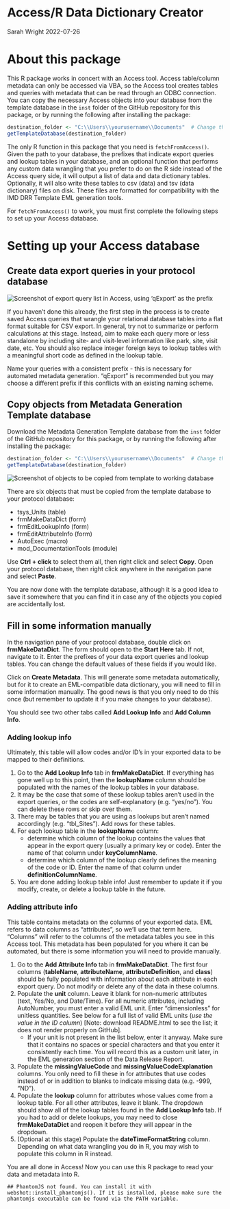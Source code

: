 Access/R Data Dictionary Creator
================
Sarah Wright
2022-07-26

# About this package

This R package works in concert with an Access tool. Access table/column
metadata can only be accessed via VBA, so the Access tool creates tables
and queries with metadata that can be read through an ODBC connection.
You can copy the necessary Access objects into your database from the
template database in the `inst` folder of the GitHub repository for this
package, or by running the following after installing the package:

``` r
destination_folder <- "C:\\Users\\yourusername\\Documents"  # Change this to wherever you want to save the template db
getTemplateDatabase(destination_folder)
```

The only R function in this package that you need is
`fetchFromAccess()`. Given the path to your database, the prefixes that
indicate export queries and lookup tables in your database, and an
optional function that performs any custom data wrangling that you
prefer to do on the R side instead of the Access query side, it will
output a list of data and data dictionary tables. Optionally, it will
also write these tables to csv (data) and tsv (data dictionary) files on
disk. These files are formatted for compatibility with the IMD DRR
Template EML generation tools.

For `fetchFromAccess()` to work, you must first complete the following
steps to set up your Access database.

# Setting up your Access database

## Create data export queries in your protocol database

![Screenshot of export query list in Access, using ‘qExport’ as the
prefix](instructionFigures/ExportQueries.PNG)

If you haven’t done this already, the first step in the process is to
create saved Access queries that wrangle your relational database tables
into a flat format suitable for CSV export. In general, try not to
summarize or perform calculations at this stage. Instead, aim to make
each query more or less standalone by including site- and visit-level
information like park, site, visit date, etc. You should also replace
integer foreign keys to lookup tables with a meaningful short code as
defined in the lookup table.

Name your queries with a consistent prefix - this is necessary for
automated metadata generation. “qExport” is recommended but you may
choose a different prefix if this conflicts with an existing naming
scheme.

## Copy objects from Metadata Generation Template database

Download the Metadata Generation Template database from the `inst`
folder of the GitHub repository for this package, or by running the
following after installing the package:

``` r
destination_folder <- "C:\\Users\\yourusername\\Documents"  # Change this to wherever you want to save the template db
getTemplateDatabase(destination_folder)
```

![Screenshot of objects to be copied from template to working
database](instructionFigures/CopyObjects.PNG)

There are six objects that must be copied from the template database to
your protocol database:

- tsys_Units (table)
- frmMakeDataDict (form)
- frmEditLookupInfo (form)
- frmEditAttributeInfo (form)
- AutoExec (macro)
- mod_DocumentationTools (module)

Use **Ctrl + click** to select them all, then right click and select
**Copy**. Open your protocol database, then right click anywhere in the
navigation pane and select **Paste**.

You are now done with the template database, although it is a good idea
to save it somewhere that you can find it in case any of the objects you
copied are accidentally lost.

## Fill in some information manually

In the navigation pane of your protocol database, double click on
**frmMakeDataDict**. The form should open to the **Start Here** tab. If
not, navigate to it. Enter the prefixes of your data export queries and
lookup tables. You can change the default values of these fields if you
would like.

Click on **Create Metadata**. This will generate some metadata
automatically, but for it to create an EML-compatible data dictionary,
you will need to fill in some information manually. The good news is
that you only need to do this once (but remember to update it if you
make changes to your database).

You should see two other tabs called **Add Lookup Info** and **Add
Column Info**.

### Adding lookup info

Ultimately, this table will allow codes and/or ID’s in your exported
data to be mapped to their definitions.

1.  Go to the **Add Lookup Info** tab in **frmMakeDataDict**. If
    everything has gone well up to this point, then the **lookupName**
    column should be populated with the names of the lookup tables in
    your database.
2.  It may be the case that some of these lookup tables aren’t used in
    the export queries, or the codes are self-explanatory
    (e.g. “yes/no”). You can delete these rows or skip over them.
3.  There may be tables that you are using as lookups but aren’t named
    accordingly (e.g. “tbl_Sites”). Add rows for these tables.
4.  For each lookup table in the **lookupName** column:
    - determine which column of the lookup contains the values that
      appear in the export query (usually a primary key or code). Enter
      the name of that column under **keyColumnName**.
    - determine which column of the lookup clearly defines the meaning
      of the code or ID. Enter the name of that column under
      **definitionColumnName**.
5.  You are done adding lookup table info! Just remember to update it if
    you modify, create, or delete a lookup table in the future.

### Adding attribute info

This table contains metadata on the columns of your exported data. EML
refers to data columns as “attributes”, so we’ll use that term here.
“Columns” will refer to the columns of the metadata tables you see in
this Access tool. This metadata has been populated for you where it can
be automated, but there is some information you will need to provide
manually.

1.  Go to the **Add Attribute Info** tab in **frmMakeDataDict**. The
    first four columns (**tableName**, **attributeName**,
    **attributeDefinition**, and **class**) should be fully populated
    with information about each attribute in each export query. Do not
    modify or delete any of the data in these columns.
2.  Populate the **unit** column. Leave it blank for non-numeric
    attributes (text, Yes/No, and Date/Time). For all numeric
    attributes, including AutoNumber, you must enter a valid EML unit.
    Enter “dimensionless” for unitless quantities. See below for a full
    list of valid EML units (*use the value in the ID column*) \[Note:
    download README.html to see the list; it does not render properly on
    GitHub\].
    - If your unit is not present in the list below, enter it anyway.
      Make sure that it contains no spaces or special characters and
      that you enter it consistently each time. You will record this as
      a custom unit later, in the EML generation section of the Data
      Release Report.
3.  Populate the **missingValueCode** and
    **missingValueCodeExplanation** columns. You only need to fill these
    in for attributes that use codes instead of or in addition to blanks
    to indicate missing data (e.g. -999, “ND”).
4.  Populate the **lookup** column for attributes whose values come from
    a lookup table. For all other attributes, leave it blank. The
    dropdown should show all of the lookup tables found in the **Add
    Lookup Info** tab. If you had to add or delete lookups, you may need
    to close **frmMakeDataDict** and reopen it before they will appear
    in the dropdown.
5.  (Optional at this stage) Populate the **dateTimeFormatString**
    column. Depending on what data wrangling you do in R, you may wish
    to populate this column in R instead.

You are all done in Access! Now you can use this R package to read your
data and metadata into R.

    ## PhantomJS not found. You can install it with webshot::install_phantomjs(). If it is installed, please make sure the phantomjs executable can be found via the PATH variable.

<div id="htmlwidget-20b3c84196c7446bd4e5" style="width:100%;height:auto;" class="datatables html-widget"></div>
<script type="application/json" data-for="htmlwidget-20b3c84196c7446bd4e5">{"x":{"filter":"none","vertical":false,"data":[["1","2","3","4","5","6","7","8","9","10","11","12","13","14","15","16","17","18","19","20","21","22","23","24","25","26","27","28","29","30","31","32","33","34","35","36","37","38","39","40","41","42","43","44","45","46","47","48","49","50","51","52","53","54","55","56","57","58","59","60","61","62","63","64","65","66","67","68","69","70","71","72","73","74","75","76","77","78","79","80","81","82","83","84","85","86","87","88","89","90","91","92","93","94","95","96","97","98","99","100","101","102","103","104","105","106","107","108","109","110","111","112","113","114","115","116","117","118","119","120","121","122","123","124","125","126","127","128","129","130","131","132","133","134","135","136","137","138","139","140","141","142","143","144","145","146","147","148","149","150","151","152","153","154","155","156","157","158","159","160","161","162","163","164","165","166","167","168","169","170","171","172","173","174","175","176","177","178","179","180","181","182","183","184","185","186","187","188","189","190","191","192","193","194","195","196","197","198","199","200","201","202","203","204","205","206","207","208","209","210","211","212","213","214","215","216","217","218","219","220","221","222","223","224","225","226","227","228","229","230","231","232","233","234","235","236","237","238","239","240","241","242","243","244","245","246","247","248","249","250","251","252","253","254","255","256","257","258","259","260","261","262","263","264","265","266","267","268","269","270","271","272","273","274","275","276","277","278","279","280","281","282","283","284","285","286","287","288","289","290","291","292","293","294","295","296","297","298","299","300","301","302","303","304","305","306","307","308","309","310","311","312","313","314","315","316","317","318","319","320","321","322","323","324","325","326","327","328","329","330","331","332","333","334","335"],["dimensionless","second","meter","kilogram","kelvin","coulomb","ampere","mole","candela","number","cubicMeter","nominalMinute","nominalHour","nominalDay","nominalWeek","nominalYear","nominalLeapYear","nanogram","microgram","milligram","centigram","decigram","gram","dekagram","hectogram","megagram","tonne","pound","ton","celsius","fahrenheit","nanometer","micrometer","micron","millimeter","centimeter","decimeter","dekameter","hectometer","kilometer","megameter","angstrom","inch","Foot_US","foot","Foot_Gold_Coast","fathom","nauticalMile","yard","Yard_Indian","Link_Clarke","Yard_Sears","mile","nanosecond","microsecond","millisecond","centisecond","decisecond","dekasecond","hectosecond","kilosecond","megasecond","minute","hour","kiloliter","microliter","milliliter","liter","gallon","quart","bushel","cubicInch","pint","meterCubed","centimeterCubed","inchCubed","radian","degree","grad","steradian","megahertz","kilohertz","hertz","millihertz","newton","joule","calorie","britishThermalUnit","footPound","langley","lumen","lux","becquerel","gray","sievert","katal","henry","megawatt","kilowatt","watt","milliwatt","megavolt","kilovolt","volt","millivolt","farad","ohm","ohmMeter","siemensPerMeter","siemensPerCentimeter","siemen","siemens","weber","tesla","pascal","megapascal","kilopascal","hectopascal","atmosphere","bar","millibar","decibar","kilogramsPerSquareMeter","gramsPerSquareMeter","milligramsPerSquareMeter","kilogramsPerHectare","tonnePerHectare","poundsPerSquareInch","gramPercentimeterSquared","gramPerMeterSquared","kilogramPerHectare","kilogramPerMeterSquared","milligramPerMeterSquared","poundPerAcre","poundPerInchSquared","kilogramPerCubicMeter","milliGramsPerMilliLiter","gramsPerLiter","milligramsPerCubicMeter","microgramsPerLiter","milligramsPerLiter","gramsPerCubicCentimeter","gramsPerMilliliter","gramPerCentimeterCubed","gramPerLiter","gramPerMilliliter","microgramPerLiter","milligramPerLiter","milligramPerMeterCubed","kilogramPerMeterCubed","megagramPerMeterCubed","milligramPerMilliliter","gramsPerLiterPerDay","milligramPerMeterCubedPerDay","gramPerDayPerLiter","litersPerSecond","cubicMetersPerSecond","cubicFeetPerSecond","footCubedPerSecond","literPerSecond","meterCubedPerSecond","squareMeter","are","hectare","squareKilometers","squareMillimeters","squareCentimeters","acre","squareFoot","squareYard","squareMile","centimeterSquared","footSquared","kilometerSquared","meterSquared","mileSquared","millimeterSquared","yardSquared","litersPerSquareMeter","bushelsPerAcre","litersPerHectare","bushelPerAcre","literPerHectare","literPerMeterSquared","meterCubedPerHectare","meterCubedPerMeterSquared","meterSquaredPerHectare","squareMeterPerKilogram","meterSquaredPerKilogram","metersPerSecond","metersPerDay","feetPerDay","feetPerSecond","feetPerHour","yardsPerSecond","milesPerHour","milesPerSecond","milesPerMinute","centimetersPerSecond","millimetersPerSecond","centimeterPerYear","knots","kilometersPerHour","centimeterPerSecond","footPerDay","footPerHour","footPerSecond","inchPerHour","kilometerPerHour","knot","meterPerDay","meterPerSecond","milePerHour","milePerMinute","milePerSecond","millimeterPerDay","millimeterPerSecond","yardPerSecond","metersPerSecondSquared","meterPerSecondSquared","waveNumber","inverseMeter","inverseCentimeter","cubicMeterPerKilogram","cubicMicrometersPerGram","meterCubedPerKilogram","micrometerCubedPerGram","amperePerSquareMeter","amperePerMeterSquared","amperePerMeter","molePerCubicMeter","molarity","molePerMeterCubed","molePerLiter","millimolePerLiter","micromolePerLiter","nanomolePerLiter","millimolePerMeterCubed","microequivalentPerLiter","milliequivalentPerLiter","equivalentPerLiter","molality","millimolePerGram","molePerGram","molePerKilogram","micromolePerGram","candelaPerSquareMeter","candelaPerMeterSquared","metersSquaredPerSecond","metersSquaredPerDay","feetSquaredPerDay","footSquaredPerDay","meterSquaredPerDay","meterSquaredPerSecond","kilogramsPerMeterSquaredPerSecond","gramsPerCentimeterSquaredPerSecond","gramsPerMeterSquaredPerYear","gramsPerHectarePerDay","kilogramsPerHectarePerYear","kilogramsPerMeterSquaredPerYear","gramPerCentimeterSquaredPerSecond","gramPerDayPerHectare","gramPerMeterSquaredPerYear","kilogramPerHectarePerYear","kilogramPerMeterSquaredPerSecond","kilogramPerMeterSquaredPerDay","gramPerMeterSquaredPerDay","milligramPerMeterSquaredPerDay","kilogramPerMeterSquaredPerYear","molesPerKilogram","molesPerGram","millimolesPerGram","molesPerKilogramPerSecond","nanomolesPerGramPerSecond","molePerKilogramPerSecond","nanomolePerGramPerSecond","nanomolePerGramPerHour","nanomolePerGramPerDay","micromolePerGramPerSecond","micromolePerGramPerHour","micromolePerGramPerDay","kilogramsPerSecond","tonnesPerYear","gramsPerYear","gramPerYear","kilogramPerSecond","tonnePerYear","numberPerMeterSquared","numberPerKilometerSquared","numberPerHectare","numberPerMeterCubed","numberPerLiter","numberPerMilliliter","metersPerGram","meterPerGram","numberPerGram","gramsPerGram","microgramsPerGram","gramPerGram","milligramPerKilogram","microgramPerGram","nanogramPerGram","microgramPerGramPerHour","microgramPerGramPerDay","microgramPerGramPerWeek","nanogramPerGramPerHour","cubicCentimetersPerCubicCentimeters","meterCubedPerMeterCubed","literPerLiter","milliliterPerLiter","microliterPerLiter","nanoliterPerLiter","molePerMole","millimolePerMole","micromolePerMole","nanomolePerMole","molePerKilogram","millimolePerKilogram","micromolePerKilogram","nanomolePerKilogram","percent","permil","wattPerMeterSquared","kilowattPerMeterSquared","wattPerMeterSquaredPerSteradian","microwattPerCentimeterSquaredPerSteradian","wattPerMeterSquaredPerNanometer","microwattPerCentimeterSquaredPerNanometer","wattPerMeterSquaredPerNanometerPerSteradian","microwattPerCentimeterSquaredPerNanometerPerSteradian","molePerMeterSquaredPerSecond","micromolePerMeterSquaredPerSecond","micromolePerCentimeterSquaredPerSecond","megajoulePerMeterSquaredPerDay","langleyPerDay"],["dimensionless","time","length","mass","temperature","charge","current","amount","luminosity","dimensionless","volume","time","time","time","time","time","time","mass","mass","mass","mass","mass","mass","mass","mass","mass","mass",null,null,null,null,null,null,null,null,null,null,null,null,null,null,null,null,null,null,null,null,null,null,null,null,null,null,null,null,null,null,null,null,null,null,null,null,null,"volume","volume","volume","volume",null,null,"volume","volume",null,"volume","volume","volume","angle","angle","angle","angle","frequency","frequency","frequency","frequency","force","energy","energy","energy","energy","arealEnergyDensity","luminosity","illuminance","radionucleotideActivity","specificEnergy","doseEquivalent","catalyticActivity","inductance","power","power","power","power","potentialDifference","potentialDifference","potentialDifference","potentialDifference","capacitance","resistance","resistivity","","","conductance","","magneticFlux","magneticFluxDensity","pressure","pressure","pressure","pressure","pressure","pressure","pressure","pressure","arealMassDensity","arealMassDensity","arealMassDensity","arealMassDensity","arealMassDensity","arealMassDensity","arealMassDensity","arealMassDensity","arealMassDensity","arealMassDensity","arealMassDensity","arealMassDensity","arealMassDensity","massDensity","massDensity","massDensity","massDensity","massDensity","massDensity","massDensity","massDensity","massDensity","massDensity","massDensity","massDensity","massDensity","massDensity","massDensity","massDensity","massDensity","volumetricMassDensityRate","volumetricMassDensityRate","volumetricMassDensityRate","volumetricRate","volumetricRate","volumetricRate","volumetricRate","volumetricRate","volumetricRate","area","area","area","area","area","area","area","area","area","area","area","area","area","area","area","area","area","volumetricArea","volumetricArea","volumetricArea","volumetricArea","volumetricArea","volumetricArea","volumetricArea","volumetricArea","volumetricArea","specificArea","specificArea","speed","speed","speed","speed","speed","speed","speed","speed","speed","speed","speed","speed","speed","speed","speed","speed","speed","speed","speed","speed","speed","speed","speed","speed","speed","speed","speed","speed","speed","acceleration","acceleration","lengthReciprocal","lengthReciprocal","lengthReciprocal","specificVolume","specificVolume","specificVolume","specificVolume","currentDensity","currentDensity","magneticFieldStrength","amountOfSubstanceConcentration","amountOfSubstanceConcentration","amountOfSubstanceConcentration","amountOfSubstanceConcentration","amountOfSubstanceConcentration","amountOfSubstanceConcentration","amountOfSubstanceConcentration","amountOfSubstanceConcentration","amountOfSubstanceConcentration","amountOfSubstanceConcentration","amountOfSubstanceConcentration","amountOfSubstanceWeight","amountOfSubstanceWeight","amountOfSubstanceWeight","amountOfSubstanceWeight","amountOfSubstanceWeight","luminance","luminance","transmissivity","transmissivity","transmissivity","transmissivity","transmissivity","transmissivity","massFlux","massFlux","massFlux","massFlux","massFlux","massFlux","massFlux","massFlux","massFlux","massFlux","massFlux","massFlux","massFlux","massFlux","massFlux","amountOfSubstanceWeight","amountOfSubstanceWeight","amountOfSubstanceWeight","amountOfSubstanceWeightRate","amountOfSubstanceWeightRate","amountOfSubstanceWeightRate","amountOfSubstanceWeightRate","amountOfSubstanceWeightRate","amountOfSubstanceWeightRate","amountOfSubstanceWeightRate","amountOfSubstanceWeightRate","amountOfSubstanceWeightRate","massRate","massRate","massRate","massRate","massRate","massRate","arealDensity","arealDensity","arealDensity","volumetricDensity","volumetricDensity","volumetricDensity","massSpecificLength","massSpecificLength","massSpecificCount","massPerMass","massPerMass","massPerMass","massPerMass","massPerMass","massPerMass","massPerMassRate","massPerMassRate","massPerMassRate","massPerMassRate","volumePerVolume","volumePerVolume","volumePerVolume","volumePerVolume","volumePerVolume","volumePerVolume","","","","","","","","","dimensionless","dimensionless","","","","","","","","","","","","arealEnergyDensityRate","arealEnergyDensityRate"],["a designation asserting the absence of an associated unit","SI unit of time","SI unit of length","SI unit of mass","SI unit of temperature","SI unit of charge","SI unit of electrical current","SI unit of substance amount","SI base unit of luminous intensity (luminous power per unti solid angle emitted\n    by a point light source in a particular direction)","a quantity or amount","cubic meter","one minute of time excluding leap seconds, 60 seconds","one hour excluding leap seconds, 3600 seconds","one day excluding leap seconds, 86400 seconds","one day excluding leap seconds, 604800 seconds","one year excluding leap seconds and leap days, 31536000 seconds","one 366 day year excluding leap seconds, 31622400 seconds","0.000000000001 kg","0.000000001 kg","0.000001 kg","0.00001 kg","0.0001 kg","0.001 kg",".01 kg",".1 kg","1000 kg","unit of mass equal to 1,000 kilograms, equivalent to approximately 2,204.6 \n      pounds,1.102 short tons (US) or 0.984 long tons (imperial). \n      Not part of the SI, but accepted for use with SI units and prefixes","1 pound (symbol lb) in the Avoirdupois (commerce) scale, and defined \n      as exactly 0.45359237 kg. Also equal to 16 avoirdupois ounces and to 7,000 grains.","standard US (short) ton = 2000 lbs","A common unit of temperature","unit for temperature on the scale in which water freezes at 32 and boils \n      at 212 under standard conditions.",".000000001 meters",".000001 meters",".000001 meters",".001 meters",".01 meters",".1 meters","10 meters","100 meters","1000 meters","1000000 meters","1/10000000000 meter","unit of length in the (British) imperial and United States systems \n      usually understood as 1/12 f a foot.","12 inches","12 inches","12 inches","6 feet","defined as exactly 1,852 meters (6,076.1 ft; 1.1508 mi). Historically, \n      defined as one minute of latitude.","3 feet","This is an ESRI unit and the multiplier comes from ESRI. It may not be\n      accurate.","This is an ESRI unit and the multiplier comes from ESRI. It may not be\n      accurate.","This is an ESRI unit and the multiplier comes from ESRI. It may not be\n      accurate.","5280 ft or 1609.344 meters","1/1000000 of a second","1/100000 of a second","1/1000 of a second","1/100 of a second","1/10 of a second","10 seconds","100 seconds","1000 seconds","1000000 seconds","60 seconds","3600 seconds","1 cubic meter","1/1000000 of a liter","1/1000 of a liter","1000 cm^3","US liquid gallon","US liquid quart","1 bushel = 35.23907 liters","cubic inch","US liquid pint","cubic meter","cubic meter","micromoles per square meter per second","2 pi radians comprise a unit circle.","360 degrees comprise a unit circle","a plane angle equivalent to 1/400 of a full circle","standard unit of solid angle measure, it is the solid angle which cuts out an area\n      on a sphere that is the square of the sphere's radius; as a ratio of two areas, it has no\n      dimension","megahertz","kilohertz","derived unit of frequency in the SI, defined as one cycle per second","millihertz","newton","joule = N*m","unit of energy: amount of energy to raise the temperature of one gram of water \n      by one degree Celsius at a pressure of one atmosphere. cal = 4.1868 J","an energy unit: 1 btu = 1055.0559 J","1 ft-lbs = 1.355818 J","unit of energy density = 41840 joule/m^2, = 1 calorie/cm^2","SI unit for the total quantity of visible light in a defined beam or angle.\n      1 lumen/m^2 = 1 lux. 1 lumen = 1 candela * steradian ","SI derived unit for illuminance, or luminous flux per unit area. 1 lx = 1 lm/m^2 = 1 cd * sr/m^2","SI derived unit of radioactivity. the activity of a quantity of radioactive material in which \n      one nucleus decays per second, and equivalent to an inverse second, s^-1.","SI derived unit of ionizing radiation, defined as the absorption of one joule of \n      radiation energy per kilogram of matter (= 1 J/kg)","SI derived unit of ionizing radiation dose (health effect of low levels of ionizing \n      radiation on humans). 1 Sv =  100 rem (rem is an older, non-SI unit)","derived SI unit for quantifying enzymatic activity.A property of the catalyst \n      (not rate of reaction), expressed in moles/second.","SI derived unit for inductance; in SI base units: kg * m^2 * s^-2 * A^-2","unit of power, to quantify rate of energy transfer. 1 W = J/s","unit of power, to quantify rate of energy transfer. 1 W = J/s","unit of power, to quantify rate of energy transfer. 1 W = J/s","unit of power, to quantify rate of energy transfer. 1 W = J/s","Derived unit for electric potential, electric potential difference, \n      and electromotive force. 1 V = kg * m^2 * s^-3 * A^-1","Derived unit for electric potential, electric potential difference, \n      and electromotive force. 1 V = kg * m^2 * s^-3 * A^-1","Derived unit for electric potential, electric potential difference, \n      and electromotive force. 1 V = kg * m^2 * s^-3 * A^-1","Derived unit for electric potential, electric potential difference, \n      and electromotive force. 1 V = kg * m^2 * s^-3 * A^-1","SI derived unit of electrical capacitance, the ability of a body to store an \n      electrical charge. 1 F = s^4 * A^2 *m^-2 * kg^-1","an electrical resistance between two points of a conductor when a constant potential \n      difference of one volt, \n      applied to these points, produces in the conductor a current of one ampere","SI unit of electrical resistivity (fundamental property that quantifies how strongly a material \n      opposes the flow of electric current). reciprocal of electrical conductivity. ","SI unit for conductivity, measure of a material's ability to conduct an \n      electric current.","SI unit for conductivity, measure of a material's ability to conduct an \n      electric current.","siemens","SI derived unit of electric conductance, susceptance and admittance \n      (reciprocals of resistance, reactance, and impedance respectively). One siemens is equal \n      to the reciprocal of one ohm (and also called \"mho\")","the SI unit of magnetic flux","unit for flux density. 1 tesla = 1 Wb/m^2 (one weber per square meter).","SI derived unit of pressure, 1 pascal = 1 newton/m^2","SI derived unit of pressure, 1 pascal = 1 newton/m^2","SI derived unit of pressure, 1 pascal = 1 newton/m^2","SI derived unit of pressure, 1 pascal = 1 newton/m^2","unit of pressure defined as 101325 Pa (1.01325 bar), sometimes used as a \n      reference or standard pressure","non-SI unit for pressure (deprecated in some fields). 1 bar = 100000 Pa","non-SI unit for pressure (deprecated in some fields). 1 millibar = 1 hPa (100 Pa)","non-SI unit for pressure. 1 decibar = .1 bar. Decibars are commonly used in aquatic \n      environments because 1 db is approximately equal to depth in meters.","kilograms per square meter","grams per square meter","milligrams Per Square Meter","kilograms per hectare","metric ton or tonne per hectare","lbs/square inch","grams per square meter","grams per square meter","kilograms per hectare","kilograms per square meter","milligrams Per Square Meter","avoirdupois pounds per acre","avoirdupois pounds per square inch","kilogram per cubic meter","milligrams per milliliter","grams per liter","milligrams Per Cubic Meter","micrograms/liter","milligrams/liter","grams per cubic centimeter","grams per milliliter","grams per cubic centimeter","grams per liter","grams per milliliter","micrograms/liter","milligrams/liter","milligrams Per Cubic Meter","kilograms per cubic meter","megagrams per cubic meter","micromoles per square meter per second","grams Per (Liter Per Day)","milligram per cubic meter per day","grams Per (Liter Per Day)","liters per second","cubic meters per second","cubic feet per second","cubic feet per second","liters per second","cubic meters per second","square meters","100 square meters","1 hectare is 10^4 square meters","square kilometers","square millmeters","square centimeters","1 acre = 4046.8564 square meters or 1 hectare = 2.4710 acres","12 inches squared","36 inches squared","1 mile squared","square centimeter","12 inches squared","square kilometer","square meters","1 mile squared","square millimeter","36 inches squared","liters per square meter","bushels per acre, 1 bushel = 35.23907 liters/1 acre = 4046.8564\n      squareMeters","liters per hectare","bushels per acre, 1 bushel = 35.23907 liters/1 acre = 4046.8564\n      squareMeters","liters per hectare","liters per square meter","meter cubed per hectare","meter cubed per meter squared","meter squared per hectare","square meters per kilogram","square meters per kilogram","meters per second","meters per day","feet per day","feet per second","feet per hour","yards per second","miles per hour","miles per second","miles per minute","centimeters per second","millimeters per second","centimeter Per Year","knots","km/hr","centimeters per second","feet per day","feet per hour","feet per second","inches per hour","km/hr","unit of speed equal to one nautical mile per hour, exactly 1.852 km/hour","meters per day","meters per second","miles per hour","miles per minute","miles per second","millimeters per day","millimeters per second","yards per second","meters per second squared","micromoles per square meter per second","1/meters","reciprocal of meter, or 1/meters","also called reciprocal centimeter","cubic meters per kilogram","cubic micrometers per gram","cubic meters per kilogram","cubic micrometers per gram","ampere per meter squared, unit of current density","amperes per square meter, unit of current density","ampere per meter","mole per cubic meter","molarity = moles/liter","moles per cubic meter","moles per liter (perferred over molarity, as molarity refers only to dissolved substances)","millimoles per liter ","micromoles per liter","nanomoles per liter","millimoles per cubic meter","concentration of charge (on dissolved ions). conversions must know the name of the ion; \n      a single multiplier to SI is not possible","concentration of charge (on dissolved ions). conversions must know the name of the ion; \n      a single multiplier to SI is not possible","concentration of charge (on dissolved ions). conversions must know the name of the ion; \n      a single multiplier to SI is not possible","molality = moles/kg","millimoles per gram","moles per gram","moles per kilogram","millimoles per gram","candela Per Square Meter (1 lux)","candela Per Square Meter (1 lux)","meters squared per second, SI unit for kinematic viscosity, specific relative \n      angular momentum and thermal diffusivity. The unit may be better understood when phrased \n      as \"meter per second times meter\" (velocity of an object with respect to a position).","meters squared per day","feet squared per day","square feet per day","square meters per day","meters squared per second, SI unit for kinematic viscosity, specific relative \n      angular momentum and thermal diffusivity. The unit may be better understood when phrased \n      as \"meter per second times meter\" (velocity of an object with respect to a position).","kilograms per meter sqared per second","grams Per Centimeter Squared Per Second","grams Per Meter Squared Per Year","grams Per Hectare Per Day","kilograms Per Hectare Per Year","kilograms Per Meter Squared Per Year","grams per square centimeter per second","grams Per Hectare Squared Per Day","grams per square meter per year","kilograms Per Hectare Per Year","kilograms per square meter per second","kilograms per square meter per day","grams per square meter per day","milligram per square meter per day","kilograms per square meter per year","moles per kilogram","moles per gram","millimoles per gram","moles per kilogram per second","nanomoles Per Gram Per Second","moles per kilogram per second","nanomoles Per Gram Per Second","nanomoles Per Gram Per Hour","nanomoles Per Gram Per day","micromoles Per Gram Per Second","micromoles Per Gram Per Hour","micromoles Per Gram Per day","kilograms per second","tonnes Per Year","grams Per Year","grams Per Year","kilograms per second","tonnes Per Year","number per meter squared, e.g., for a population density.","number per kilometer squared","number per hectare","number per meter cubed","number of entities per liter","number of entities per milliliter","meters per gram","meters per gram","number of entities per gram","grams per gram","micrograms per gram","grams per gram","milligrams per kilogram","micrograms per gram","micrograms per gram","micrograms per gram per hour","micrograms per gram per day","micrograms per gram per week","nanoograms per gram per hour","cubic centimeters per cubic centimeter","milliliters per liter","milliliters per liter","milliliters per liter","milliliters per liter","milliliters per liter","millimoles per mole","millimoles per mole","millimoles per mole","millimoles per mole","micromoles per kilogram","micromoles per kilogram","micromoles per kilogram","micromoles per kilogram","percent, one part per hundred parts. a decimal ratio multipled by 100","permil, one part per thousand parts. a decimal ratio multipled by 1000","watts per square meter, also, 1 kilogram per second cubed (ie, a flux)","kilowatts per square meter","watts per square meter, in a solid angle","watts per square centimeter, in a solid angle","watts per square meter, per unit of wavelength","watts per square centimeter, per unit of wavelength","watts per square meter, per unit of wavelength in a solid angle","microwatts per square centimeter, per unit of wavelength, in a solid angle","micromoles per square meter per second","micromoles per square meter per second","micromoles per square centimeter per second","megajoules per square meter per day","Langley (Ly) per day. Ly is a unit of energy density = 41840 joule/m^2, = 1 calorie/cm^2"],[null,"sec","m","kg","K","C","A","mol","cd",null,"m³",null,null,null,null,null,null,"ng","μg","mg","cg","dg","g","dag","hg","Mg","T","lbs","ton","C","F","nm","μm","μ","mm","cm","dm","dam","hm","km","Mm","Å","in","usft","ft","gcft",null,null,"yard",null,null,null,"mile","nsec","μsec","msec","csec","dsec","dasec","hsec","ksec","Msec","min","hr","kL","μl","ml","L","gal","qt","b","in³","pint","m³","cm³","in³","rad","º","grad","sr","MHz","KHz","Hz","mHz","N","J","cal","btu",null,"Ly","lm","lx","Bq","Gy","Sv","kat","H","MW","kW","W","mW","MV","kV","V","mV","F","Ω","Ωm","S/m","S/cm","S","S","Wb","T","Pa","MPa","kPa","hPa","atm","bar","mbar","dbar","kg/m²","g/m²","mg/m²",null,null,"lbs/in²","g/cm²","g/m²","kg/hectare","kg/m²","mg/m²","lb/acre","lbs/in²",null,"kg/m³","g/l","mg/m³","μg/l","mg/l","g/cm³","g/ml","g/cm³","g/l","g/ml","μg/l","mg/l","mg/m³","kg/m³","Mg/m³","mg/ml",null,"mg/m3/d","g/d/l","l/s","m³/s","ft³/s","ft³/s","l/s","m³/s","m²","a","ha",null,null,null,"a","ft²","yd²","mile²","cm²","ft²","km²","m²","mile²","mm²","yd²","l/m²",null,null,"bu/acre","l/hectare","l/m²","m3/ha","m^3/m^2","m^2/ha","m²/kg","m²/kg","m/s","m/day","ft/day","ft/s","ft/hr","yd/s","mph","mps","mpm","cm/s","mm/s","cm/year",null,"km/hr","cm/s","ft/day","ft/hr","ft/s","in/hr","km/hr","knot","m/day","m/s","mph","mpm","mps","mm/d","mm/s","yd/s","m/s²","m/s²",null,null,null,"m³/kg","μm³/kg","m³/kg","μm³/kg","A/m²","A/m²","A/m",null,"M","mol/m³","mol/l","mmol/l","µmol/l","nmol/l","mol/m³","E/l","mE/l","µE/l","m","mmol/g","mol/g","mol/kg","umol/g","cd/m²","cd/m²","m²/s","m²/day","ft²/day","ft²/d","m²/d","m²/s",null,null,null,null,null,null,"g/cm²/s","g/d/hectare","g/m²/yr","kg/hectare/yr","kg/m²/s","kg/m²/d","kg/m²/d","mg/m²/d","kg/m²/yr",null,null,null,null,null,"mol/kg/s","nmol/g/s","nmol/g/h","nmol/g/d","nmol/g/s","nmol/g/h","nmol/g/d","kg/s",null,"g/yr","g/yr","kg/s","t/yr",null,null,"#/hectare",null,null,null,"m/g","m/g",null,null,null,"g/g","mg/kg","μg/g","ng/g","μg/g/h","μg/g/day","μg/g/week","ng/g",null,"m³/m³","l/l","ml/l","μl/l","nl/l","mol/mol","mmol/mol","μmol/mol","nmol/mol","mol/kg","mmol/kg","µmol/kg","nmol/kg","%","o/oo","W/m²","kW/m²","W/m²/sr","µW/cm²/sr","W/m²/nm","µW/cm²/nm","W/m²/nm/sr","µW/cm²/nm/sr","mol/m²/s","µmol/m²/s","µmol/cm²/s","MJ/m2/day","Ly/day"]],"container":"<table class=\"display\">\n  <thead>\n    <tr>\n      <th> <\/th>\n      <th>id<\/th>\n      <th>unitType<\/th>\n      <th>description<\/th>\n      <th>abbreviation<\/th>\n    <\/tr>\n  <\/thead>\n<\/table>","options":{"columnDefs":[{"orderable":false,"targets":0}],"order":[],"autoWidth":false,"orderClasses":false}},"evals":[],"jsHooks":[]}</script>
